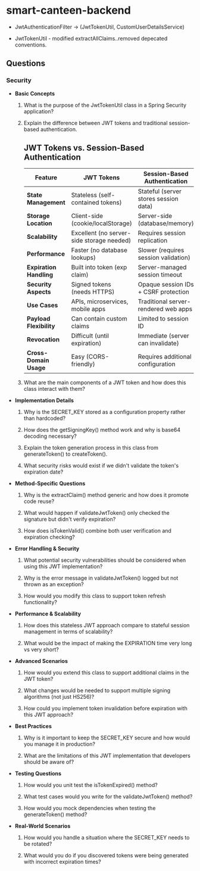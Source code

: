 # smart-canteen-backend

- JwtAuthenticationFilter -> (JwtTokenUtil, CustomUserDetailsService)

- JwtTokenUtil - modified extractAllClaims..removed depecated conventions.

## Questions

### Security

- **Basic Concepts**

    1. What is the purpose of the JwtTokenUtil class in a Spring Security application?

    2. Explain the difference between JWT tokens and traditional session-based authentication.

        ## JWT Tokens vs. Session-Based Authentication

        | Feature                | JWT Tokens                                    | Session-Based Authentication             |
        |------------------------|-----------------------------------------------|------------------------------------------|
        | **State Management**   | Stateless (self-contained tokens)             | Stateful (server stores session data)    |
        | **Storage Location**   | Client-side (cookie/localStorage)             | Server-side (database/memory)            |
        | **Scalability**        | Excellent (no server-side storage needed)     | Requires session replication             |
        | **Performance**        | Faster (no database lookups)                  | Slower (requires session validation)     |
        | **Expiration Handling**| Built into token (exp claim)                  | Server-managed session timeout           |
        | **Security Aspects**   | Signed tokens (needs HTTPS)                   | Opaque session IDs + CSRF protection     |
        | **Use Cases**          | APIs, microservices, mobile apps              | Traditional server-rendered web apps     |
        | **Payload Flexibility**| Can contain custom claims                     | Limited to session ID                    |
        | **Revocation**         | Difficult (until expiration)                  | Immediate (server can invalidate)        |
        | **Cross-Domain Usage** | Easy (CORS-friendly)                          | Requires additional configuration        |

    3. What are the main components of a JWT token and how does this class interact with them?

- **Implementation Details**

    1. Why is the SECRET_KEY stored as a configuration property rather than hardcoded?

    2. How does the getSigningKey() method work and why is base64 decoding necessary?

    3. Explain the token generation process in this class from generateToken() to createToken().

    4. What security risks would exist if we didn't validate the token's expiration date?

- **Method-Specific Questions**

    1. Why is the extractClaim() method generic and how does it promote code reuse?

    2. What would happen if validateJwtToken() only checked the signature but didn't verify expiration?

    3. How does isTokenValid() combine both user verification and expiration checking?

- **Error Handling & Security**

    1. What potential security vulnerabilities should be considered when using this JWT implementation?

    2. Why is the error message in validateJwtToken() logged but not thrown as an exception?

    3. How would you modify this class to support token refresh functionality?

- **Performance & Scalability**

    1. How does this stateless JWT approach compare to stateful session management in terms of scalability?

    2. What would be the impact of making the EXPIRATION time very long vs very short?

- **Advanced Scenarios**

    1. How would you extend this class to support additional claims in the JWT token?

    2. What changes would be needed to support multiple signing algorithms (not just HS256)?

    3. How could you implement token invalidation before expiration with this JWT approach?

- **Best Practices**

    1. Why is it important to keep the SECRET_KEY secure and how would you manage it in production?

    2. What are the limitations of this JWT implementation that developers should be aware of?

- **Testing Questions**

    1. How would you unit test the isTokenExpired() method?

    2. What test cases would you write for the validateJwtToken() method?

    3. How would you mock dependencies when testing the generateToken() method?

- **Real-World Scenarios**

    1. How would you handle a situation where the SECRET_KEY needs to be rotated?

    2. What would you do if you discovered tokens were being generated with incorrect expiration times?